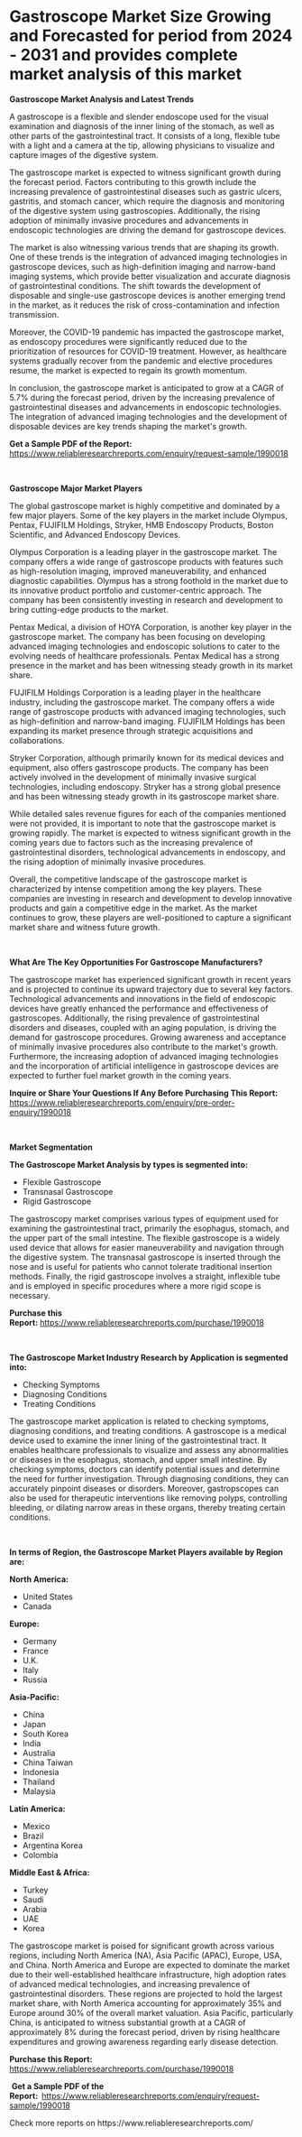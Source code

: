 <p><h1>Gastroscope Market Size Growing and Forecasted for period from 2024 - 2031 and provides complete market analysis of this market</h1></p><p><strong>Gastroscope Market Analysis and Latest Trends</strong></p>
<p><p>A gastroscope is a flexible and slender endoscope used for the visual examination and diagnosis of the inner lining of the stomach, as well as other parts of the gastrointestinal tract. It consists of a long, flexible tube with a light and a camera at the tip, allowing physicians to visualize and capture images of the digestive system.</p><p>The gastroscope market is expected to witness significant growth during the forecast period. Factors contributing to this growth include the increasing prevalence of gastrointestinal diseases such as gastric ulcers, gastritis, and stomach cancer, which require the diagnosis and monitoring of the digestive system using gastroscopies. Additionally, the rising adoption of minimally invasive procedures and advancements in endoscopic technologies are driving the demand for gastroscope devices.</p><p>The market is also witnessing various trends that are shaping its growth. One of these trends is the integration of advanced imaging technologies in gastroscope devices, such as high-definition imaging and narrow-band imaging systems, which provide better visualization and accurate diagnosis of gastrointestinal conditions. The shift towards the development of disposable and single-use gastroscope devices is another emerging trend in the market, as it reduces the risk of cross-contamination and infection transmission.</p><p>Moreover, the COVID-19 pandemic has impacted the gastroscope market, as endoscopy procedures were significantly reduced due to the prioritization of resources for COVID-19 treatment. However, as healthcare systems gradually recover from the pandemic and elective procedures resume, the market is expected to regain its growth momentum.</p><p>In conclusion, the gastroscope market is anticipated to grow at a CAGR of 5.7% during the forecast period, driven by the increasing prevalence of gastrointestinal diseases and advancements in endoscopic technologies. The integration of advanced imaging technologies and the development of disposable devices are key trends shaping the market's growth.</p></p>
<p><strong>Get a Sample PDF of the Report:&nbsp;</strong> <a href="https://www.reliableresearchreports.com/enquiry/request-sample/1990018">https://www.reliableresearchreports.com/enquiry/request-sample/1990018</a></p>
<p>&nbsp;</p>
<p><strong>Gastroscope Major Market Players</strong></p>
<p><p>The global gastroscope market is highly competitive and dominated by a few major players. Some of the key players in the market include Olympus, Pentax, FUJIFILM Holdings, Stryker, HMB Endoscopy Products, Boston Scientific, and Advanced Endoscopy Devices.</p><p>Olympus Corporation is a leading player in the gastroscope market. The company offers a wide range of gastroscope products with features such as high-resolution imaging, improved maneuverability, and enhanced diagnostic capabilities. Olympus has a strong foothold in the market due to its innovative product portfolio and customer-centric approach. The company has been consistently investing in research and development to bring cutting-edge products to the market.</p><p>Pentax Medical, a division of HOYA Corporation, is another key player in the gastroscope market. The company has been focusing on developing advanced imaging technologies and endoscopic solutions to cater to the evolving needs of healthcare professionals. Pentax Medical has a strong presence in the market and has been witnessing steady growth in its market share.</p><p>FUJIFILM Holdings Corporation is a leading player in the healthcare industry, including the gastroscope market. The company offers a wide range of gastroscope products with advanced imaging technologies, such as high-definition and narrow-band imaging. FUJIFILM Holdings has been expanding its market presence through strategic acquisitions and collaborations.</p><p>Stryker Corporation, although primarily known for its medical devices and equipment, also offers gastroscope products. The company has been actively involved in the development of minimally invasive surgical technologies, including endoscopy. Stryker has a strong global presence and has been witnessing steady growth in its gastroscope market share.</p><p>While detailed sales revenue figures for each of the companies mentioned were not provided, it is important to note that the gastroscope market is growing rapidly. The market is expected to witness significant growth in the coming years due to factors such as the increasing prevalence of gastrointestinal disorders, technological advancements in endoscopy, and the rising adoption of minimally invasive procedures.</p><p>Overall, the competitive landscape of the gastroscope market is characterized by intense competition among the key players. These companies are investing in research and development to develop innovative products and gain a competitive edge in the market. As the market continues to grow, these players are well-positioned to capture a significant market share and witness future growth.</p></p>
<p>&nbsp;</p>
<p><strong>What Are The Key Opportunities For Gastroscope Manufacturers?</strong></p>
<p><p>The gastroscope market has experienced significant growth in recent years and is projected to continue its upward trajectory due to several key factors. Technological advancements and innovations in the field of endoscopic devices have greatly enhanced the performance and effectiveness of gastroscopes. Additionally, the rising prevalence of gastrointestinal disorders and diseases, coupled with an aging population, is driving the demand for gastroscope procedures. Growing awareness and acceptance of minimally invasive procedures also contribute to the market's growth. Furthermore, the increasing adoption of advanced imaging technologies and the incorporation of artificial intelligence in gastroscope devices are expected to further fuel market growth in the coming years.</p></p>
<p><strong>Inquire or Share Your Questions If Any Before Purchasing This Report:</strong> <a href="https://www.reliableresearchreports.com/enquiry/pre-order-enquiry/1990018">https://www.reliableresearchreports.com/enquiry/pre-order-enquiry/1990018</a></p>
<p>&nbsp;</p>
<p><strong>Market Segmentation</strong></p>
<p><strong>The Gastroscope Market Analysis by types is segmented into:</strong></p>
<p><ul><li>Flexible Gastroscope</li><li>Transnasal Gastroscope</li><li>Rigid Gastroscope</li></ul></p>
<p><p>The gastroscopy market comprises various types of equipment used for examining the gastrointestinal tract, primarily the esophagus, stomach, and the upper part of the small intestine. The flexible gastroscope is a widely used device that allows for easier maneuverability and navigation through the digestive system. The transnasal gastroscope is inserted through the nose and is useful for patients who cannot tolerate traditional insertion methods. Finally, the rigid gastroscope involves a straight, inflexible tube and is employed in specific procedures where a more rigid scope is necessary.</p></p>
<p><strong>Purchase this Report:&nbsp;</strong><a href="https://www.reliableresearchreports.com/purchase/1990018">https://www.reliableresearchreports.com/purchase/1990018</a></p>
<p>&nbsp;</p>
<p><strong>The Gastroscope Market Industry Research by Application is segmented into:</strong></p>
<p><ul><li>Checking Symptoms</li><li>Diagnosing Conditions</li><li>Treating Conditions</li></ul></p>
<p><p>The gastroscope market application is related to checking symptoms, diagnosing conditions, and treating conditions. A gastroscope is a medical device used to examine the inner lining of the gastrointestinal tract. It enables healthcare professionals to visualize and assess any abnormalities or diseases in the esophagus, stomach, and upper small intestine. By checking symptoms, doctors can identify potential issues and determine the need for further investigation. Through diagnosing conditions, they can accurately pinpoint diseases or disorders. Moreover, gastropscopes can also be used for therapeutic interventions like removing polyps, controlling bleeding, or dilating narrow areas in these organs, thereby treating certain conditions.</p></p>
<p>&nbsp;</p>
<p><strong>In terms of Region, the Gastroscope Market Players available by Region are:</strong></p>
<p>
    <p> <strong> North America: </strong>
        <ul>
            <li>United States</li>
            <li>Canada</li>
        </ul>
        </p> 
    <p> <strong> Europe: </strong>
        <ul>
            <li>Germany</li>
            <li>France</li>
            <li>U.K.</li>
            <li>Italy</li>
            <li>Russia</li>
        </ul>
        </p> 
    <p> <strong> Asia-Pacific: </strong>
        <ul>
            <li>China</li>
            <li>Japan</li>
            <li>South Korea</li>
            <li>India</li>
            <li>Australia</li>
            <li>China Taiwan</li>
            <li>Indonesia</li>
            <li>Thailand</li>
            <li>Malaysia</li>
        </ul>
        </p> 
    <p> <strong> Latin America: </strong>
        <ul>
            <li>Mexico</li>
            <li>Brazil</li>
            <li>Argentina Korea</li>
            <li>Colombia</li>
        </ul>
        </p> 
    <p> <strong> Middle East & Africa: </strong>
        <ul>
            <li>Turkey</li>
            <li>Saudi</li>
            <li>Arabia</li>
            <li>UAE</li>
            <li>Korea</li>
        </ul>
    </p>
    </p>
<p><p>The gastroscope market is poised for significant growth across various regions, including North America (NA), Asia Pacific (APAC), Europe, USA, and China. North America and Europe are expected to dominate the market due to their well-established healthcare infrastructure, high adoption rates of advanced medical technologies, and increasing prevalence of gastrointestinal disorders. These regions are projected to hold the largest market share, with North America accounting for approximately 35% and Europe around 30% of the overall market valuation. Asia Pacific, particularly China, is anticipated to witness substantial growth at a CAGR of approximately 8% during the forecast period, driven by rising healthcare expenditures and growing awareness regarding early disease detection.</p></p>
<p><strong>Purchase this Report: </strong><a href="https://www.reliableresearchreports.com/purchase/1990018">https://www.reliableresearchreports.com/purchase/1990018</a></p>
<p>&nbsp;<strong>Get a Sample PDF of the Report:&nbsp;&nbsp;</strong><a href="https://www.reliableresearchreports.com/enquiry/request-sample/1990018">https://www.reliableresearchreports.com/enquiry/request-sample/1990018</a></p>
<p><strong></strong></p>
<p>Check more reports on https://www.reliableresearchreports.com/</p>